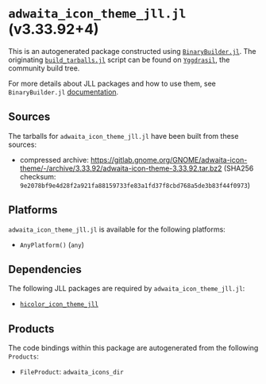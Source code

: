 # `adwaita_icon_theme_jll.jl` (v3.33.92+4)

This is an autogenerated package constructed using [`BinaryBuilder.jl`](https://github.com/JuliaPackaging/BinaryBuilder.jl). The originating [`build_tarballs.jl`](https://github.com/JuliaPackaging/Yggdrasil/blob/ada6ed93a83435707dbd0e0c662924fc78eddbfe/A/adwaita_icon_theme/build_tarballs.jl) script can be found on [`Yggdrasil`](https://github.com/JuliaPackaging/Yggdrasil/), the community build tree.

For more details about JLL packages and how to use them, see `BinaryBuilder.jl` [documentation](https://juliapackaging.github.io/BinaryBuilder.jl/dev/jll/).

## Sources

The tarballs for `adwaita_icon_theme_jll.jl` have been built from these sources:

* compressed archive: https://gitlab.gnome.org/GNOME/adwaita-icon-theme/-/archive/3.33.92/adwaita-icon-theme-3.33.92.tar.bz2 (SHA256 checksum: `9e2078bf9e4d28f2a921fa88159733fe83a1fd37f8cbd768a5de3b83f44f0973`)

## Platforms

`adwaita_icon_theme_jll.jl` is available for the following platforms:

* `AnyPlatform()` (`any`)

## Dependencies

The following JLL packages are required by `adwaita_icon_theme_jll.jl`:

* [`hicolor_icon_theme_jll`](https://github.com/JuliaBinaryWrappers/hicolor_icon_theme_jll.jl)

## Products

The code bindings within this package are autogenerated from the following `Products`:

* `FileProduct`: `adwaita_icons_dir`
